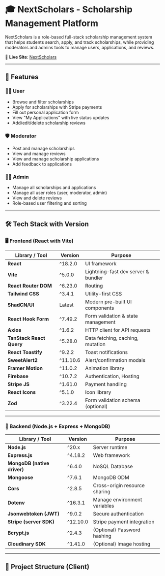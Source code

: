 # 🎓 NextScholars - Scholarship Management Platform

NextScholars is a role-based full-stack scholarship management system that helps students search, apply, and track scholarships, while providing moderators and admins tools to manage users, applications, and reviews.

🔗 **Live Site**: [NextScholars](https://next-scholars.web.app/)

---

## 🚀 Features

### 🧑‍🎓 User

- Browse and filter scholarships
- Apply for scholarships with Stripe payments
- Fill out personal application form
- View "My Applications" with live status updates
- Add/edit/delete scholarship reviews

### 🛡️ Moderator

- Post and manage scholarships
- View and manage reviews
- View and manage scholarship applications
- Add feedback to applications

### 👨‍💼 Admin

- Manage all scholarships and applications
- Manage all user roles (user, moderator, admin)
- View and delete reviews
- Role-based user filtering and sorting

---

## 🛠️ Tech Stack with Version

### 🖥️ Frontend (React with Vite)

| Library / Tool           | Version  | Purpose                             |
| ------------------------ | -------- | ----------------------------------- |
| **React**                | ^18.2.0  | UI framework                        |
| **Vite**                 | ^5.0.0   | Lightning-fast dev server & bundler |
| **React Router DOM**     | ^6.23.0  | Routing                             |
| **Tailwind CSS**         | ^3.4.1   | Utility-first CSS                   |
| **ShadCN/UI**            | Latest   | Modern pre-built UI components      |
| **React Hook Form**      | ^7.49.2  | Form validation & state management  |
| **Axios**                | ^1.6.2   | HTTP client for API requests        |
| **TanStack React Query** | ^5.28.0  | Data fetching, caching, mutation    |
| **React Toastify**       | ^9.2.2   | Toast notifications                 |
| **SweetAlert2**          | ^11.10.6 | Alert/confirmation modals           |
| **Framer Motion**        | ^11.0.2  | Animation library                   |
| **Firebase**             | ^10.7.2  | Authentication, Hosting             |
| **Stripe JS**            | ^1.61.0  | Payment handling                    |
| **React Icons**          | ^5.1.0   | Icon library                        |
| **Zod**                  | ^3.22.4  | Form validation schema (optional)   |

---

### 🧪 Backend (Node.js + Express + MongoDB)

| Library / Tool              | Version  | Purpose                       |
| --------------------------- | -------- | ----------------------------- |
| **Node.js**                 | ^20.x    | Server runtime                |
| **Express.js**              | ^4.18.2  | Web framework                 |
| **MongoDB (native driver)** | ^6.4.0   | NoSQL Database                |
| **Mongoose**                | ^7.6.1   | MongoDB ODM                   |
| **Cors**                    | ^2.8.5   | Cross-origin resource sharing |
| **Dotenv**                  | ^16.3.1  | Manage environment variables  |
| **Jsonwebtoken (JWT)**      | ^9.0.2   | Secure authentication         |
| **Stripe (server SDK)**     | ^12.10.0 | Stripe payment integration    |
| **Bcrypt.js**               | ^2.4.3   | (Optional) Password hashing   |
| **Cloudinary SDK**          | ^1.41.0  | (Optional) Image hosting      |

---

## 📁 Project Structure (Client)
